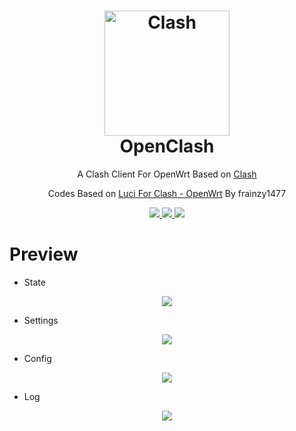 <h1 align="center">
  <img src="https://github.com/Dreamacro/clash/raw/master/docs/logo.png" alt="Clash" width="200">
  <br>OpenClash<br>

</h1>

<p align="center">
	A Clash Client For OpenWrt Based on <a href="https://github.com/Dreamacro/clash" target="_blank">Clash</a>
  </p>
<p align="center">
	Codes Based on <a href="https://github.com/frainzy1477/luci-app-clash" target="_blank">Luci For Clash - OpenWrt</a> By frainzy1477
  </p>
  <p align="center">
	<a target="_blank" href="https://github.com/Dreamacro/clash/releases/tag/v0.15.0">
    <img src="https://img.shields.io/badge/Clash-v0.15.0-blue.svg">
  </a>
  <a target="_blank" href="https://github.com/vernesong/OpenClash/tree/v0.33.0-beta">
    <img src="https://img.shields.io/badge/source code-v0.33.1--beta-green.svg">
  </a>
  <a target="_blank" href="https://github.com/vernesong/OpenClash/releases/tag/v0.33.0-beta">
    <img src="https://img.shields.io/badge/NewRelease-v0.33.0--beta-orange.svg">
  </a>
  </p>
  
# Preview

* State
<p align="center">
    <img src="https://github.com/vernesong/OpenClash/raw/master/img/state.png">
</p>

* Settings
<p align="center">
    <img src="https://github.com/vernesong/OpenClash/raw/master/img/settings.png">
</p>

* Config
<p align="center">
    <img src="https://github.com/vernesong/OpenClash/raw/master/img/config.png">
</p>

* Log
<p align="center">
    <img src="https://github.com/vernesong/OpenClash/raw/master/img/log.png">
</p>


